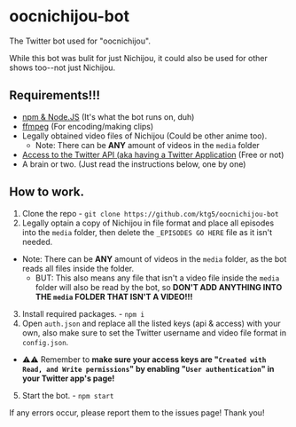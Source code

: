 # oocnichijou-bot
The Twitter bot used for "oocnichijou".

While this bot was bulit for just Nichijou, it could also be used for other shows too--not just Nichijou.

## Requirements!!!
* [npm & Node.JS](https://nodejs.org/en) (It's what the bot runs on, duh)
* [ffmpeg](https://ffmpeg.org/download.html) (For encoding/making clips)
* Legally obtained video files of Nichijou (Could be other anime too).
  * Note: There can be **ANY** amount of videos in the `media` folder
* [Access to the Twitter API (aka having a Twitter Application](https://developer.twitter.com) (Free or not)
* A brain or two. (Just read the instructions below, one by one)

## How to work.
1. Clone the repo - `git clone https://github.com/ktg5/oocnichijou-bot`
2. Legally optain a copy of Nichijou in file format and place all episodes into the `media` folder, then delete the `_EPISODES GO HERE` file as it isn't needed.
* Note: There can be **ANY** amount of videos in the `media` folder, as the bot reads all files inside the folder.
  * BUT: This also means any file that isn't a video file inside the `media` folder will also be read by the bot, so **DON'T ADD ANYTHING INTO THE `media` FOLDER THAT ISN'T A VIDEO!!!**
3. Install required packages. - `npm i`
4. Open `auth.json` and replace all the listed keys (api & access) with your own, also make sure to set the Twitter username and video file format in `config.json`.
* ⚠⚠ Remember to **make sure your access keys are "`Created with Read, and Write permissions`" by enabling "`User authentication`" in your Twitter app's page!**
5. Start the bot. - `npm start`

If any errors occur, please report them to the issues page! Thank you!